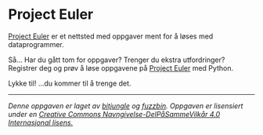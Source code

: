 # Project Euler

[Project Euler](https://projecteuler.net/) er et nettsted med oppgaver ment for å løses med dataprogrammer.

Så... Har du gått tom for oppgaver? Trenger du ekstra utfordringer? Registrer deg og prøv å løse oppgavene på [Project Euler](https://projecteuler.net/) med Python. 

Lykke til! ...du kommer til å trenge det.

---
_Denne oppgaven er laget av [bitjungle](https://github.com/bitjungle) og [fuzzbin](https://github.com/fuzzbin). Oppgaven er lisensiert under en [Creative Commons Navngivelse-DelPåSammeVilkår 4.0 Internasjonal lisens.
](http://creativecommons.org/licenses/by-sa/4.0/)_